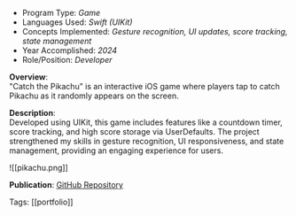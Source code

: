 - Program Type: _Game_
- Languages Used: _Swift (UIKit)_
- Concepts Implemented: _Gesture recognition, UI updates, score tracking, state management_
- Year Accomplished: _2024_
- Role/Position: _Developer_

**Overview**:  
"Catch the Pikachu" is an interactive iOS game where players tap to catch Pikachu as it randomly appears on the screen.

**Description**:  
Developed using UIKit, this game includes features like a countdown timer, score tracking, and high score storage via UserDefaults. The project strengthened my skills in gesture recognition, UI responsiveness, and state management, providing an engaging experience for users.

![[pikachu.png]]

**Publication**: [GitHub Repository](https://github.com/far1h/CatchThePikachuGame)  

Tags: [[portfolio]]
